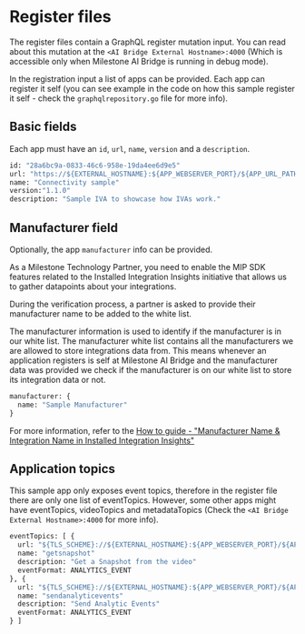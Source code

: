 # Register files

The register files contain a GraphQL register mutation input. You can read about this mutation at the `<AI Bridge External Hostname>:4000` (Which is accessible only when Milestone AI Bridge is running in debug mode).

In the registration input a list of apps can be provided. Each app can register it self (you can see example in the code on how this sample register it self - check the `graphqlrepository.go` file for more info). 

## Basic fields

Each app must have an `id`, `url`, `name`, `version` and a `description`. 

```graphql
id: "28a6bc9a-0833-46c6-958e-19da4ee6d9e5"
url: "https://${EXTERNAL_HOSTNAME}:${APP_WEBSERVER_PORT}/${APP_URL_PATH}/"
name: "Connectivity sample"
version:"1.1.0"
description: "Sample IVA to showcase how IVAs work."
```

## Manufacturer field

Optionally, the app `manufacturer` info can be provided. 

As a Milestone Technology Partner, you need to enable the MIP SDK features related to the Installed
Integration Insights initiative that allows us to gather datapoints about your integrations.

During the verification process, a partner is asked to provide their manufacturer name to be added to the white list. 

The manufacturer information is used to identify if the manufacturer is in our white list. The manufacturer white list contains all the manufacturers we are allowed to store integrations data from. This means whenever an application registers is self at Milestone AI Bridge and the manufacturer data was provided we check if the manufacturer is on our white list to store its integration data or not.


```graphql
manufacturer: {
  name: "Sample Manufacturer"
}
```

For more information, refer to the [How to guide - "Manufacturer Name & Integration Name in Installed Integration Insights"](https://content.milestonesys.com/media/?mediaId=2926DE15-79F9-4B5A-91248030F2DF36CC)

## Application topics

This sample app only exposes event topics, therefore in the register file there are only one list of eventTopics. However, some other apps might have eventTopics, videoTopics and metadataTopics (Check the `<AI Bridge External Hostname>:4000` for more info).

```graphql
eventTopics: [ {
  url: "${TLS_SCHEME}://${EXTERNAL_HOSTNAME}:${APP_WEBSERVER_PORT}/${APP_URL_PATH}/snapshot"
  name: "getsnapshot"
  description: "Get a Snapshot from the video"
  eventFormat: ANALYTICS_EVENT
}, {
  url: "${TLS_SCHEME}://${EXTERNAL_HOSTNAME}:${APP_WEBSERVER_PORT}/${APP_URL_PATH}/event/sendanalyticevents"
  name: "sendanalyticevents"
  description: "Send Analytic Events"
  eventFormat: ANALYTICS_EVENT
} ]
```